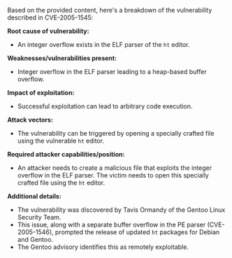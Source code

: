 Based on the provided content, here's a breakdown of the vulnerability described in CVE-2005-1545:

**Root cause of vulnerability:**
- An integer overflow exists in the ELF parser of the `ht` editor.

**Weaknesses/vulnerabilities present:**
- Integer overflow in the ELF parser leading to a heap-based buffer overflow.

**Impact of exploitation:**
- Successful exploitation can lead to arbitrary code execution.

**Attack vectors:**
- The vulnerability can be triggered by opening a specially crafted file using the vulnerable `ht` editor.

**Required attacker capabilities/position:**
- An attacker needs to create a malicious file that exploits the integer overflow in the ELF parser. The victim needs to open this specially crafted file using the `ht` editor.

**Additional details:**
- The vulnerability was discovered by Tavis Ormandy of the Gentoo Linux Security Team.
-  This issue, along with a separate buffer overflow in the PE parser (CVE-2005-1546), prompted the release of updated `ht` packages for Debian and Gentoo.
- The Gentoo advisory identifies this as remotely exploitable.